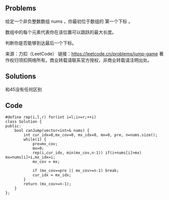 ## Problems 
给定一个非负整数数组 nums ，你最初位于数组的 第一个下标 。

数组中的每个元素代表你在该位置可以跳跃的最大长度。

判断你是否能够到达最后一个下标。



来源：力扣（LeetCode）
链接：https://leetcode.cn/problems/jump-game
著作权归领扣网络所有。商业转载请联系官方授权，非商业转载请注明出处。

## Solutions

和45没有任何区别

## Code
    #define rep(i,l,r) for(int i=l;i<=r;++i)
    class Solution {
    public:
        bool canJump(vector<int>& nums) {
            int cur_idx=0,mx_cov=0, mx_idx=0, mx=0, pre, n=nums.size();
            while(1) {
                pre=mx_cov;
                mx=0; 
                rep(i,cur_idx, min(mx_cov,n-1)) if(i+nums[i]>mx) mx=nums[i]+i,mx_idx=i;
                mx_cov = mx; 
                
                if (mx_cov==pre || mx_cov>=n-1) break; 
                cur_idx = mx_idx; 
            }
            return (mx_cov>=n-1);
        }
    };